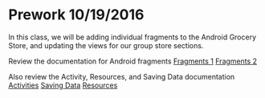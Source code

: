 # Prework 10/19/2016

In this class, we will be adding individual fragments to the Android Grocery
Store, and updating the views for our group store sections.

Review the documentation for Android fragments
[Fragments 1](https://developer.android.com/guide/components/fragments.html)
[Fragments 2](https://developer.android.com/training/basics/fragments/index.html)


Also review the Activity, Resources, and Saving Data documentation
[Activities](https://developer.android.com/training/basics/activity-lifecycle/index.html)
[Saving Data](https://developer.android.com/training/basics/data-storage/index.html)
[Resources](https://developer.android.com/training/basics/supporting-devices/index.html)
